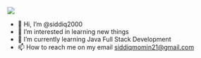 ![](https://komarev.com/ghpvc/?username=siddiq2000&style=flat-square&color=green)
- 👋 Hi, I’m @siddiq2000
- 👀 I’m interested in learning new things
- 🌱 I’m currently learning Java Full Stack Development
- 📫 How to reach me on my email siddiqmomin21@gmail.com

<!---
siddiq2000/siddiq2000 is a ✨ special ✨ repository because its `README.md` (this file) appears on your GitHub profile.
You can click the Preview link to take a look at your changes.
--->
